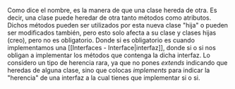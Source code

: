 Como dice el nombre, es la manera de que una clase hereda de otra. Es decir, una clase puede heredar de otra tanto métodos como atributos. Dichos métodos pueden ser utilizados por esta nueva clase "hija" o pueden ser modificados también, pero esto solo afecta a su clase y clases hijas (creo), pero no es obligatorio. 
Donde si es obligatorio es cuando implementamos una [[Interfaces - Interface|interfaz]], donde si o si nos obligan a implementar los métodos que contenga la dicha interfaz. Lo considero un tipo de herencia rara, ya que no pones *extends* indicando que heredas de alguna clase, sino que colocas *implements* para indicar la "herencia" de una interfaz a la cual tienes que implementar si o si.
